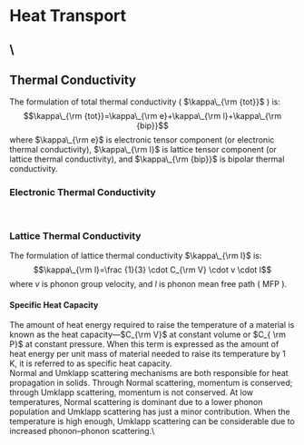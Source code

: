 # Heat Transport
## \
## Thermal Conductivity
The formulation of total thermal conductivity ( $\kappa\_{\rm {tot}}$ ) is:
$$\kappa\_{\rm {tot}}=\kappa\_{\rm e}+\kappa\_{\rm l}+\kappa\_{\rm {bip}}$$
where $\kappa\_{\rm e}$ is electronic tensor component (or electronic thermal conductivity), $\kappa\_{\rm l}$ is lattice tensor component (or lattice thermal conductivity), and $\kappa\_{\rm {bip}}$ is bipolar thermal conductivity.
&nbsp;
### Electronic Thermal Conductivity

&nbsp;
### Lattice Thermal Conductivity
The formulation of lattice thermal conductivity $\kappa\_{\rm l}$ is:
$$\kappa\_{\rm l}=\frac {1}{3} \cdot C_{\rm V} \cdot v \cdot l$$
where $v$ is phonon group velocity, and $l$ is phonon mean free path ( MFP ).
&nbsp;
#### Specific Heat Capacity
The amount of heat energy required to raise the temperature of a material is known as the heat capacity—$C_{\rm V}$ at constant volume or $C_{ \rm P}$ at constant pressure. When this term is expressed as the amount of heat energy per unit mass of material needed to raise its temperature by 1 K, it is referred to as specific heat capacity.\
Normal and Umklapp scattering mechanisms are both responsible for heat propagation in solids. Through Normal scattering, momentum is conserved; through Umklapp scattering, momentum is not conserved. At low temperatures, Normal scattering is dominant due to a lower phonon population and Umklapp scattering has just a minor contribution. When the temperature is high enough, Umklapp scattering can be considerable due to increased phonon–phonon scattering.\
